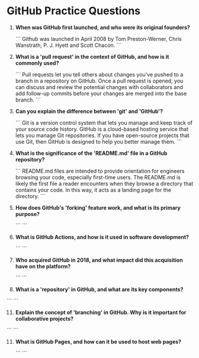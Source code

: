 # GitHub Practice Questions

1. **When was GitHub first launched, and who were its original founders?**

   \`\`\`
Github was launched in April 2008 by Tom Preston-Werner, Chris Wanstrath, P. J. Hyett and Scott Chacon.
   \`\`\`


2. **What is a 'pull request' in the context of GitHub, and how is it commonly used?**

   \`\`\`
   Pull requests let you tell others about changes you've pushed to a branch in a repository on GitHub. Once a pull request is opened, you can discuss and review the potential changes with collaborators and add follow-up commits before your changes are merged into the base branch.
   \`\`\`


3. **Can you explain the difference between 'git' and 'GitHub'?**

   \`\`\`
   Git is a version control system that lets you manage and keep track of your source code history. GitHub is a cloud-based hosting service that lets you manage Git repositories. If you have open-source projects that use Git, then GitHub is designed to help you better manage them.
   \`\`\`

4. **What is the significance of the 'README.md' file in a GitHub repository?**

   \`\`\`
   README.md files are intended to provide orientation for engineers browsing your code, especially first-time users. The README.md is likely the first file a reader encounters when they browse a directory that contains your code. In this way, it acts as a landing page for the directory.
   \`\`\`

7. **How does GitHub's 'forking' feature work, and what is its primary purpose?**

   \`\`\`
   \`\`\`

8. **What is GitHub Actions, and how is it used in software development?**

   \`\`\`
   \`\`\`

9. **Who acquired GitHub in 2018, and what impact did this acquisition have on the platform?**

   \`\`\`
   \`\`\`

10. **What is a 'repository' in GitHub, and what are its key components?**

   \`\`\`
   \`\`\`

11. **Explain the concept of 'branching' in GitHub. Why is it important for collaborative projects?**

   \`\`\`
   \`\`\`

11. **What is GitHub Pages, and how can it be used to host web pages?**

    \`\`\`
    \`\`\`

